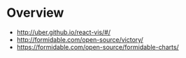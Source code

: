 # Overview

- http://uber.github.io/react-vis/#/
- http://formidable.com/open-source/victory/
- https://formidable.com/open-source/formidable-charts/
